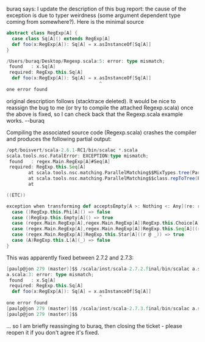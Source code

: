 buraq says: I update the description of this bug report: the cause of the exception is due to typer weirdness (some argument dependent type coming from somewhere?). Here is the minimal source
```scala
abstract class RegExp[A] {
  case class Sq[A]() extends RegExp[A]
  def foo(x:RegExp[A]): Sq[A] = x.asInstanceOf[Sq[A]]
}
```
```scala
/Users/buraq/Desktop/Regexp.scala:5: error: type mismatch;
 found   : x.Sq[A]
 required: RegExp.this.Sq[A]
  def foo(x:RegExp[A]): Sq[A] = x.asInstanceOf[Sq[A]]
                                  ^
one error found
```
original description follows (stacktrace deleted). It would be nice to reassign the bug to me (or try to compile the attached Regexp.scala) once the above is fixed, so I can check back that the Regexp.scala example works. --buraq

Compiling the associated source code (Regexp.scala) crashes the compiler and produces the following partial output:
```scala
/opt/boisvert/scala-2.6.1-RC1/bin/scalac *.scala
scala.tools.nsc.FatalError: EXCEPTION:type mismatch;
 found   : regex.Main.RegExp[A]#Seq[A]
 required: RegExp.this.Seq[A]
        at scala.tools.nsc.matching.ParallelMatching$$MixTypes.tree(ParallelMatching.scala:813)
        at scala.tools.nsc.matching.ParallelMatching$$class.repToTree(ParallelMatching.scala:821)
        at 

((ETC))

exception when transforming def acceptsEmpty[A >: Nothing <: Any](re: regex.Main.RegExp[A]): Boolean = re match {
  case ()RegExp.this.Phi[A]() => false
  case ()RegExp.this.Empty[A]() => true
  case (regex.Main.RegExp[A],regex.Main.RegExp[A])RegExp.this.Choice[A]((r1 @ _), (r2 @ _)) => RegExp.this.acceptsEmpty[A](r1).||(RegExp.this.acceptsEmpty[A](r2))
  case (regex.Main.RegExp[A],regex.Main.RegExp[A])RegExp.this.Seq[A]((r1 @ _), (r2 @ _)) => RegExp.this.acceptsEmpty[A](r1).&&(RegExp.this.acceptsEmpty[A](r2))
  case (regex.Main.RegExp[A])RegExp.this.Star[A]((r @ _)) => true
  case (A)RegExp.this.L[A](_) => false
}
```
This was apparently fixed between 2.7.2 and 2.7.3:
```scala
[paulp@jon 279 (master)]$$ /scala/inst/scala-2.7.2.final/bin/scalac a.scala 
a.scala:3: error: type mismatch;
 found   : x.Sq[A]
 required: RegExp.this.Sq[A]
  def foo(x:RegExp[A]): Sq[A] = x.asInstanceOf[Sq[A]]
                                  ^
one error found
[paulp@jon 279 (master)]$$ /scala/inst/scala-2.7.3.final/bin/scalac a.scala 
[paulp@jon 279 (master)]$$ 
```
... so I am briefly reassinging to buraq, then closing the ticket - please reopen it if you don't agree it's fixed.
